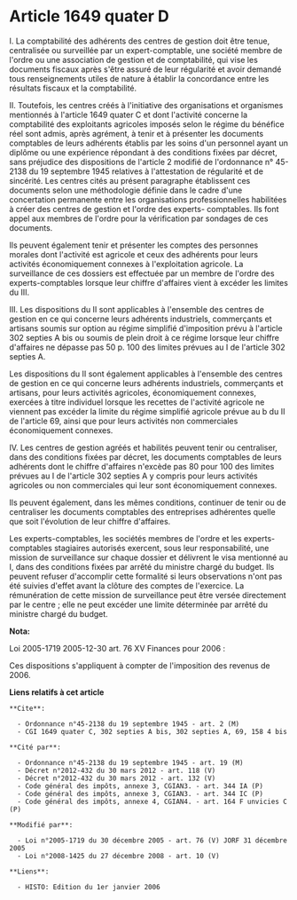 # Article 1649 quater D

I. La comptabilité des adhérents des centres de gestion doit être tenue, centralisée ou surveillée par un expert-comptable,
une société membre de l'ordre ou une association de gestion et de comptabilité, qui vise les documents fiscaux après s'être
assuré de leur régularité et avoir demandé tous renseignements utiles de nature à établir la concordance entre les résultats
fiscaux et la comptabilité.

II. Toutefois, les centres créés à l'initiative des organisations et organismes mentionnés à l'article 1649 quater C et dont
l'activité concerne la comptabilité des exploitants agricoles imposés selon le régime du bénéfice réel sont admis, après
agrément, à tenir et à présenter les documents comptables de leurs adhérents établis par les soins d'un personnel ayant un
diplôme ou une expérience répondant à des conditions fixées par décret, sans préjudice des dispositions de l'article 2
modifié de l'ordonnance n° 45-2138 du 19 septembre 1945 relatives à l'attestation de régularité et de sincérité. Les centres
cités au présent paragraphe établissent ces documents selon une méthodologie définie dans le cadre d'une concertation
permanente entre les organisations professionnelles habilitées à créer des centres de gestion et l'ordre des experts-
comptables. Ils font appel aux membres de l'ordre pour la vérification par sondages de ces documents.

Ils peuvent également tenir et présenter les comptes des personnes morales dont l'activité est agricole et ceux des adhérents
pour leurs activités économiquement connexes à l'exploitation agricole. La surveillance de ces dossiers est effectuée par un
membre de l'ordre des experts-comptables lorsque leur chiffre d'affaires vient à excéder les limites du III.

III. Les dispositions du II sont applicables à l'ensemble des centres de gestion en ce qui concerne leurs adhérents
industriels, commerçants et artisans soumis sur option au régime simplifié d'imposition prévu à l'article 302 septies A bis
ou soumis de plein droit à ce régime lorsque leur chiffre d'affaires ne dépasse pas 50 p. 100 des limites prévues au I de
l'article 302 septies A.

Les dispositions du II sont également applicables à l'ensemble des centres de gestion en ce qui concerne leurs adhérents
industriels, commerçants et artisans, pour leurs activités agricoles, économiquement connexes, exercées à titre individuel
lorsque les recettes de l'activité agricole ne viennent pas excéder la limite du régime simplifié agricole prévue au b du II
de l'article 69, ainsi que pour leurs activités non commerciales économiquement connexes.

IV. Les centres de gestion agréés et habilités peuvent tenir ou centraliser, dans des conditions fixées par décret, les
documents comptables de leurs adhérents dont le chiffre d'affaires n'excède pas 80 pour 100 des limites prévues au I de
l'article 302 septies A y compris pour leurs activités agricoles ou non commerciales qui leur sont économiquement connexes.

Ils peuvent également, dans les mêmes conditions, continuer de tenir ou de centraliser les documents comptables des
entreprises adhérentes quelle que soit l'évolution de leur chiffre d'affaires.

Les experts-comptables, les sociétés membres de l'ordre et les experts-comptables stagiaires autorisés exercent, sous leur
responsabilité, une mission de surveillance sur chaque dossier et délivrent le visa mentionné au I, dans des conditions
fixées par arrêté du ministre chargé du budget. Ils peuvent refuser d'accomplir cette formalité si leurs observations n'ont
pas été suivies d'effet avant la clôture des comptes de l'exercice. La rémunération de cette mission de surveillance peut
être versée directement par le centre ; elle ne peut excéder une limite déterminée par arrêté du ministre chargé du budget.

**Nota:**

Loi 2005-1719 2005-12-30 art. 76 XV Finances pour 2006 : 

Ces dispositions s'appliquent à compter de l'imposition des revenus de 2006.

**Liens relatifs à cet article**

	**Cite**:

	  - Ordonnance n°45-2138 du 19 septembre 1945 - art. 2 (M)
	  - CGI 1649 quater C, 302 septies A bis, 302 septies A, 69, 158 4 bis

	**Cité par**:

	  - Ordonnance n°45-2138 du 19 septembre 1945 - art. 19 (M)
	  - Décret n°2012-432 du 30 mars 2012 - art. 118 (V)
	  - Décret n°2012-432 du 30 mars 2012 - art. 132 (V)
	  - Code général des impôts, annexe 3, CGIAN3. - art. 344 IA (P)
	  - Code général des impôts, annexe 3, CGIAN3. - art. 344 IC (P)
	  - Code général des impôts, annexe 4, CGIAN4. - art. 164 F unvicies C (P)

	**Modifié par**:

	  - Loi n°2005-1719 du 30 décembre 2005 - art. 76 (V) JORF 31 décembre 2005
	  - Loi n°2008-1425 du 27 décembre 2008 - art. 10 (V)

	**Liens**:

	  - HISTO: Edition du 1er janvier 2006
